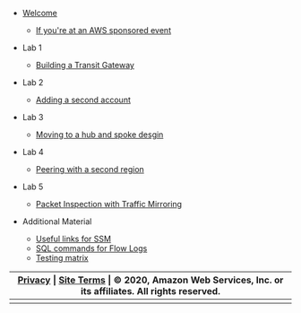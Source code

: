 - [Welcome](init.md)
  - [If you're at an AWS sponsored event](at-aws-event-steps.md)
- Lab 1

  - [Building a Transit Gateway](Lab1Instructions.md)
- Lab 2

  - [Adding a second account](Lab2Instructions.md)
- Lab 3

  - [Moving to a hub and spoke desgin](Lab3Instructions.md)
- Lab 4

  - [Peering with a second region](Lab4Instructions.md)
- Lab 5

  - [Packet Inspection with Traffic Mirroring](Lab5Instructions.md)
- Additional Material

  - [Useful links for SSM](UsefulLinks.md)
  - [SQL commands for Flow Logs](SQLAthena.md)
  - [Testing matrix](testingmatrix.md)




| <a href="https://aws.amazon.com/privacy/?nc1=f_pr">Privacy</a> \| <a href="https://aws.amazon.com/terms/?nc1=f_pr">Site Terms</a> \| © 2020, Amazon Web Services, Inc. or its affiliates. All rights reserved. |
| ------------------------------------------------------------ |
|                                                              |



